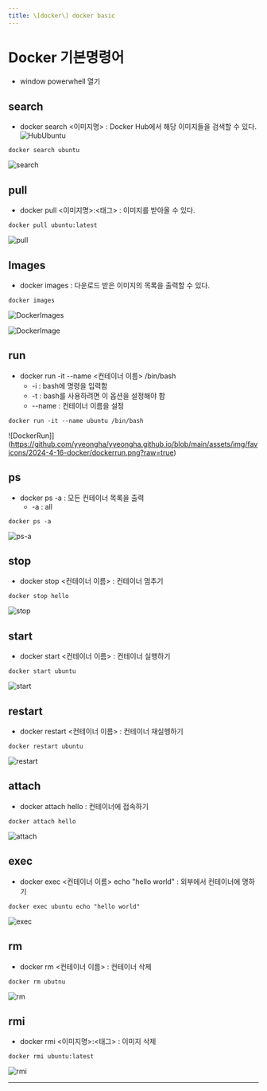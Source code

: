 ```yaml
---
title: \[docker\] docker basic
---
```

# Docker 기본명령어
* window powerwhell 열기
  
## search
* docker search <이미지명> : Docker Hub에서 해당 이미지들을 검색할 수 있다. 
![HubUbuntu](https://github.com/yyeongha/yyeongha.github.io/blob/main/assets/img/favicons/2024-4-16-docker/%EC%8A%A4%ED%81%AC%EB%A6%B0%EC%83%B7%202024-04-16%20103026.png?raw=true)

```
docker search ubuntu
```

![search](https://github.com/yyeongha/yyeongha.github.io/blob/main/assets/img/favicons/2024-4-16-docker/search.png?raw=true)

## pull
* docker pull <이미지명>:<태그> : 이미지를 받아올 수 있다.
  
```
docker pull ubuntu:latest
```

![pull](https://github.com/yyeongha/yyeongha.github.io/blob/main/assets/img/favicons/2024-4-16-docker/pull.png?raw=true)


## Images
* docker images : 다운로드 받은 이미지의 목록을 출력할 수 있다.

```
docker images
```

![DockerImages](https://github.com/yyeongha/yyeongha.github.io/blob/main/assets/img/favicons/2024-4-16-docker/dockerimages.png?raw=true)

![DockerImage](https://github.com/yyeongha/yyeongha.github.io/blob/main/assets/img/favicons/2024-4-16-docker/dockerimage.png?raw=true)


## run
* docker run -it --name <컨테이너 이름> /bin/bash
  * -i : bash에 명령을 입력함
  * -t : bash를 사용하려면 이 옵션을 설정해야 함
  * --name : 컨테이너 이름을 설정

```
docker run -it --name ubuntu /bin/bash
```

![DockerRun]](https://github.com/yyeongha/yyeongha.github.io/blob/main/assets/img/favicons/2024-4-16-docker/dockerrun.png?raw=true)

## ps
* docker ps -a : 모든 컨테이너 목록을 출력
  * -a : all

```
docker ps -a
```
![ps-a](https://github.com/yyeongha/yyeongha.github.io/blob/main/assets/img/favicons/2024-4-16-docker/%EC%8A%A4%ED%81%AC%EB%A6%B0%EC%83%B7%202024-04-16%20103226.png?raw=true)


## stop
* docker stop <컨테이너 이름> : 컨테이너 멈추기
  
```
docker stop hello
```

![stop](https://github.com/yyeongha/yyeongha.github.io/blob/main/assets/img/favicons/2024-4-16-docker/%EC%8A%A4%ED%81%AC%EB%A6%B0%EC%83%B7%202024-04-16%20104520.png?raw=true)


## start
* docker start <컨테이너 이름> : 컨테이너 실행하기

```
docker start ubuntu
```

![start](https://github.com/yyeongha/yyeongha.github.io/blob/main/assets/img/favicons/2024-4-16-docker/%EC%8A%A4%ED%81%AC%EB%A6%B0%EC%83%B7%202024-04-16%20104603.png?raw=true)


## restart
* docker restart <컨테이너 이름> : 컨테이너 재실헹하기

```
docker restart ubuntu
```
![restart](https://github.com/yyeongha/yyeongha.github.io/blob/main/assets/img/favicons/2024-4-16-docker/%EC%8A%A4%ED%81%AC%EB%A6%B0%EC%83%B7%202024-04-16%20104617.png?raw=true)


## attach
* docker attach hello : 컨테이너에 접속하기

```
docker attach hello
```

![attach](https://github.com/yyeongha/yyeongha.github.io/blob/main/assets/img/favicons/2024-4-16-docker/%EC%8A%A4%ED%81%AC%EB%A6%B0%EC%83%B7%202024-04-16%20104636.png?raw=true)


## exec
* docker exec <컨테이너 이름> echo "hello world" : 외부에서 컨테이너에 명하기

```
docker exec ubuntu echo "hello world"
```

![exec](https://github.com/yyeongha/yyeongha.github.io/blob/main/assets/img/favicons/2024-4-16-docker/%EC%8A%A4%ED%81%AC%EB%A6%B0%EC%83%B7%202024-04-16%20104648.png?raw=true)


## rm
* docker rm <컨테이너 이름> : 컨테이너 삭제

```
docker rm ubutnu
```

![rm](https://github.com/yyeongha/yyeongha.github.io/blob/main/assets/img/favicons/2024-4-16-docker/RmHello.png?raw=true)


## rmi
* docker rmi <이미지명>:<태그> : 이미지 삭제

```
docker rmi ubuntu:latest
```

![rmi](https://github.com/yyeongha/yyeongha.github.io/blob/main/assets/img/favicons/2024-4-16-docker/rmi.png?raw=true)


---